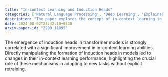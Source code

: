 ```yaml
---
title: "In-context Learning and Induction Heads"
categories: ['Natural Language Processing', 'Deep Learning', 'Explainable AI', 'AI Safety']
description: "The paper explores the concept of in-context learning in large language models, particularly transformers, and its relationship with induction heads, a specific type of attention mechanism. It discusses how the formation of induction heads correlates with improved in-context learning abilities and how they contribute to the overall functioning of the model."
date: 2024-08-02T23:42:10+0530
arxiv-paper-id: "2209.11895"
---
```

The emergence of induction heads in transformer models is strongly correlated with a significant improvement in in-context learning abilities. Directly manipulating the formation of induction heads in models led to changes in their in-context learning performance, highlighting the crucial role of these mechanisms in adapting to new tasks without explicit retraining.

